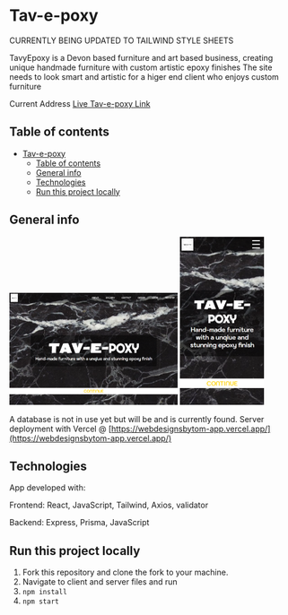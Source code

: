 # Tav-e-poxy

CURRENTLY BEING UPDATED TO TAILWIND STYLE SHEETS

TavyEpoxy is a Devon based furniture and art based business, creating unique handmade furniture with custom artistic epoxy finishes
The site needs to look smart and artistic for a higer end client who enjoys custom furniture

Current Address [Live Tav-e-poxy Link](https://strong-tulumba-d852ca.netlify.app/)

## Table of contents

- [Tav-e-poxy](#tav-e-poxy)
  - [Table of contents](#table-of-contents)
  - [General info](#general-info)
  - [Technologies](#technologies)
  - [Run this project locally](#run-this-project-locally)

## General info

<img src='./assets/images/tavyepoxyMd.png' alt='login page' style='width: 300px; height: 200px;' />
<img src='./assets/images/tavyepoxySm.png' alt='login page' style='width: 150px; height: 300px;' />

A database is not in use yet but will be and is currently found.
Server deployment with Vercel @ [https://webdesignsbytom-app.vercel.app/](https://webdesignsbytom-app.vercel.app/)

## Technologies

App developed with:

Frontend: React, JavaScript, Tailwind, Axios, validator

Backend: Express, Prisma, JavaScript

## Run this project locally

1. Fork this repository and clone the fork to your machine.
2. Navigate to client and server files and run
3. `npm install`
4. `npm start`

